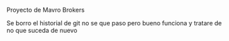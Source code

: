 Proyecto de Mavro Brokers

Se borro el historial de git no se que paso pero bueno funciona y tratare de no que suceda de nuevo
